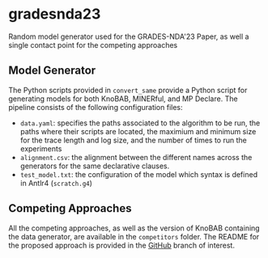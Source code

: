 # gradesnda23
Random model generator used for the GRADES-NDA'23 Paper, as well a single contact point for the competing approaches

## Model Generator

The Python scripts provided in ```convert_same``` provide a Python script for generating models for both KnoBAB, MINERful, and MP Declare.
The pipeline consists of the following configuration files:

 * ```data.yaml```: specifies the paths associated to the algorithm to be run, the paths where their scripts are located, the maximium and minimum size for the trace length and log size, and the number of times to run the experiments
 * ```alignment.csv```: the alignment between the different names across the generators for the same declarative clauses. 
 * ```test_model.txt```: the configuration of the model which syntax is defined in Antlr4 (```scratch.g4```)

## Competing Approaches

All the competing approaches, as well as the version of KnoBAB containing the data generator, are available in the ```competitors``` folder. The README for the proposed approach is provided in the [GitHub](https://github.com/datagram-db/knobab/tree/d99ecb135ef9a6ab774bf84da0ece1f93afbc335) branch of interest.
